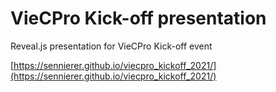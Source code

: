 # VieCPro Kick-off presentation

Reveal.js presentation for VieCPro Kick-off event

[https://sennierer.github.io/viecpro_kickoff_2021/](https://sennierer.github.io/viecpro_kickoff_2021/)

